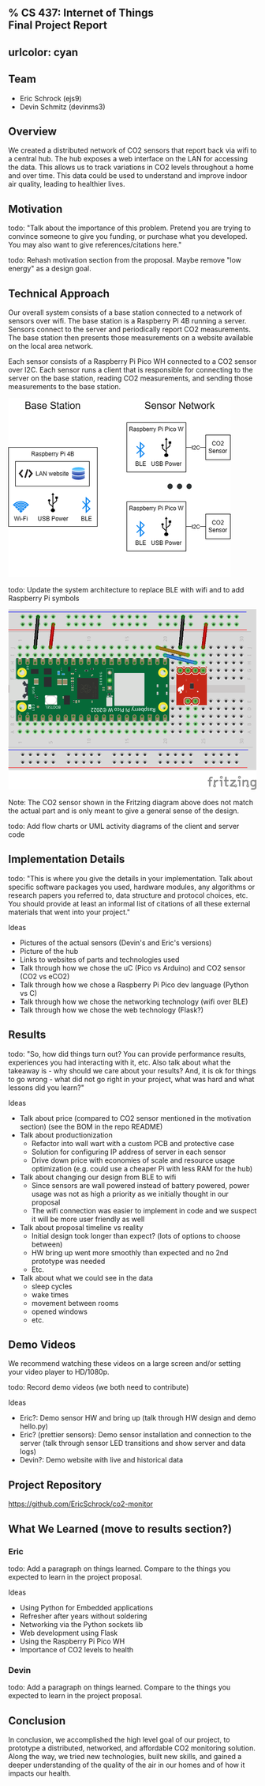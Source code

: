 % **CS 437: Internet of Things** \
  **Final Project Report**
---
urlcolor: cyan
---

## Team

* Eric Schrock (ejs9)
* Devin Schmitz (devinms3)


## Overview

We created a distributed network of CO2 sensors that report back via wifi to a central hub. The hub exposes a web interface on the LAN for accessing the data. This allows us to track variations in CO2 levels throughout a home and over time. This data could be used to understand and improve indoor air quality, leading to healthier lives.


## Motivation

todo: "Talk about the importance of this problem. Pretend you are trying to convince someone to give you funding, or purchase what you developed. You may also want to give references/citations here."

todo: Rehash motivation section from the proposal. Maybe remove "low energy" as a design goal.


## Technical Approach

Our overall system consists of a base station connected to a network of sensors over wifi. The base station is a Raspberry Pi 4B running a server. Sensors connect to the server and periodically report CO2 measurements. The base station then presents those measurements on a website available on the local area network.

Each sensor consists of a Raspberry Pi Pico WH connected to a CO2 sensor over I2C. Each sensor runs a client that is responsible for connecting to the server on the base station, reading CO2 measurements, and sending those measurements to the base station.

![System Architecture](../images/system.png)

todo: Update the system architecture to replace BLE with wifi and to add Raspberry Pi symbols

![Layout of Individual Sensor](../images/sensor.png)

Note: The CO2 sensor shown in the Fritzing diagram above does not match the actual part and is only meant to give a general sense of the design.

todo: Add flow charts or UML activity diagrams of the client and server code


## Implementation Details

todo: "This is where you give the details in your implementation. Talk
about specific software packages you used, hardware modules, any algorithms or
research papers you referred to, data structure and protocol choices, etc. You should
provide at least an informal list of citations of all these external materials that went into
your project."

Ideas

* Pictures of the actual sensors (Devin's and Eric's versions)
* Picture of the hub
* Links to websites of parts and technologies used
* Talk through how we chose the uC (Pico vs Arduino) and CO2 sensor (CO2 vs eCO2)
* Talk through how we chose a Raspberry Pi Pico dev language (Python vs C)
* Talk through how we chose the networking technology (wifi over BLE)
* Talk through how we chose the web technology (Flask?)


## Results

todo: "So, how did things turn out? You can provide performance results, experiences
you had interacting with it, etc. Also talk about what the takeaway is - why should we
care about your results? And, it is ok for things to go wrong - what did not go right in your
project, what was hard and what lessons did you learn?"

Ideas

* Talk about price (compared to CO2 sensor mentioned in the motivation section) (see the BOM in the repo README)
* Talk about productionization
  * Refactor into wall wart with a custom PCB and protective case
  * Solution for configuring IP address of server in each sensor
  * Drive down price with economies of scale and resource usage optimization (e.g. could use a cheaper Pi with less RAM for the hub)
* Talk about changing our design from BLE to wifi
  * Since sensors are wall powered instead of battery powered, power usage was not as high a priority as we initially thought in our proposal
  * The wifi connection was easier to implement in code and we suspect it will be more user friendly as well
* Talk about proposal timeline vs reality
  * Initial design took longer than expect? (lots of options to choose between)
  * HW bring up went more smoothly than expected and no 2nd prototype was needed
  * Etc.
* Talk about what we could see in the data
  * sleep cycles
  * wake times
  * movement between rooms
  * opened windows
  * etc.


## Demo Videos

We recommend watching these videos on a large screen and/or setting your video player to HD/1080p.

todo: Record demo videos (we both need to contribute)

Ideas

* Eric?: Demo sensor HW and bring up (talk through HW design and demo hello.py)
* Eric? (prettier sensors): Demo sensor installation and connection to the server (talk through sensor LED transitions and show server and data logs)
* Devin?: Demo website with live and historical data


## Project Repository

https://github.com/EricSchrock/co2-monitor


## What We Learned (move to results section?)

### Eric

todo: Add a paragraph on things learned. Compare to the things you expected to learn in the project proposal.

Ideas

* Using Python for Embedded applications
* Refresher after years without soldering
* Networking via the Python sockets lib
* Web development using Flask
* Using the Raspberry Pi Pico WH
* Importance of CO2 levels to health


### Devin

todo: Add a paragraph on things learned. Compare to the things you expected to learn in the project proposal.


## Conclusion

In conclusion, we accomplished the high level goal of our project, to prototype a distributed, networked, and affordable CO2 monitoring solution. Along the way, we tried new technologies, built new skills, and gained a deeper understanding of the quality of the air in our homes and of how it impacts our health.

